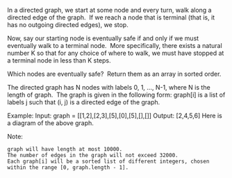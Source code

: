In a directed graph, we start at some node and every turn, walk along a directed edge of the graph.&nbsp; If we reach a node that is terminal (that is, it has no outgoing directed edges), we stop.

Now, say our starting node is eventually safe&nbsp;if and only if we must eventually walk to a terminal node.&nbsp; More specifically, there exists a natural number K so that for any choice of where to walk, we must have stopped at a terminal node in less than K steps.

Which nodes are eventually safe?&nbsp; Return them as an array in sorted order.

The directed graph has N nodes with labels 0, 1, ..., N-1, where N is the length of graph.&nbsp; The&nbsp;graph is given in the following form: graph[i] is a list of labels j such that (i, j) is a directed edge of the graph.


Example:
Input: graph = [[1,2],[2,3],[5],[0],[5],[],[]]
Output: [2,4,5,6]
Here is a diagram of the above graph.





Note:


	graph will have length at most 10000.
	The number of edges in the graph will not exceed 32000.
	Each graph[i] will be a sorted list of different integers, chosen within the range [0, graph.length - 1].

